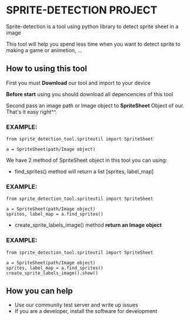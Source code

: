 # **SPRITE-DETECTION PROJECT**
Sprite-detection is a tool using python library to detect sprite sheet in a image

This tool will help you spend less time when you want to detect sprite to making a game or animetion, ...

## **How to using this tool**
First you must **Download** our tool and import to your device

**Before start** using you should download all depencencies of this tool

Second pass an image path or Image object to **SpriteSheet** Object of our. That's it easy right^^.

### EXAMPLE: 
```
from sprite_detection_tool.spriteutil import SpriteSheet

a = SpriteSheet(path/Image object)
```

We have 2 method of SpriteSheet object in this tool you can using:

- find_sprites() method will return a list [sprites, label_map]

### EXAMPLE: 
```
from sprite_detection_tool.spriteutil import SpriteSheet

a = SpriteSheet(path/Image object)
sprites, label_map = a.find_sprites()
```

- create_sprite_labels_image() method **return an Image object**

### EXAMPLE: 
```
from sprite_detection_tool.spriteutil import SpriteSheet

a = SpriteSheet(path/Image object)
sprites, label_map = a.find_sprites()
create_sprite_labels_image().show()
```

## **How you can help**

- Use our community test server and write up issues
- If you are a developer, install the software for development